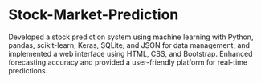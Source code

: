 # Stock-Market-Prediction
Developed a stock prediction system using machine learning with Python, pandas, scikit-learn, Keras, SQLite, and JSON for data management, and implemented a web interface using HTML, CSS, and Bootstrap. Enhanced forecasting accuracy and provided a user-friendly platform for real-time predictions.
